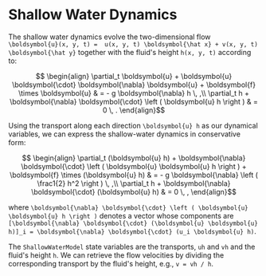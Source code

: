 # Shallow Water Dynamics

The shallow water dynamics evolve the two-dimensional flow ``\boldsymbol{u}(x, y, t) = 
u(x, y, t) \boldsymbol{\hat x} + v(x, y, t) \boldsymbol{\hat y}`` together with the fluid's 
height ``h(x, y, t)`` according to:
```math
  \begin{align}
    \partial_t \boldsymbol{u} + \boldsymbol{u} \boldsymbol{\cdot} \boldsymbol{\nabla} \boldsymbol{u} 
    + \boldsymbol{f} \times \boldsymbol{u} & = - g \boldsymbol{\nabla} h \, ,\\
    \partial_t h + \boldsymbol{\nabla} \boldsymbol{\cdot} \left ( \boldsymbol{u} h \right ) & = 0 \, .
  \end{align}
```

Using the transport along each direction ``\boldsymbol{u} h`` as our dynamical 
variables, we can express the shallow-water dynamics in conservative form:
```math
  \begin{align}
    \partial_t (\boldsymbol{u} h) + \boldsymbol{\nabla} \boldsymbol{\cdot} \left ( \boldsymbol{u} \boldsymbol{u} h \right ) + \boldsymbol{f} \times (\boldsymbol{u} h) & = - g \boldsymbol{\nabla} \left ( \frac1{2} h^2 \right ) \, ,\\
    \partial_t h + \boldsymbol{\nabla} \boldsymbol{\cdot} (\boldsymbol{u} h) & = 0 \, ,
  \end{align}
```
where ``\boldsymbol{\nabla} \boldsymbol{\cdot} \left ( \boldsymbol{u} \boldsymbol{u} h \right )`` 
denotes a vector whose components are ``[\boldsymbol{\nabla} \boldsymbol{\cdot} (\boldsymbol{u} \boldsymbol{u} h)]_i = \boldsymbol{\nabla} \boldsymbol{\cdot} (u_i \boldsymbol{u} h)``.

The `ShallowWaterModel` state variables are the transports, `uh` and `vh` and the fluid's 
height `h`. We can retrieve the flow velocities by dividing the corresponding transport by 
the fluid's height, e.g., `v = vh / h`.